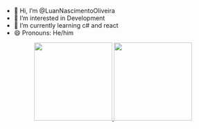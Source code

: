 - 👋 Hi, I’m @LuanNascimentoOliveira
- 👀 I’m interested in Development
- 🌱 I’m currently learning c# and react
- 😄 Pronouns: He/him

<div align="center">
  <a href="https://github.com/luanoliveiradasilva">
  <img height="180em" src="https://github-readme-stats.vercel.app/api?username=luannascimentooliveira&show_icons=true&theme=dark&include_all_commits=true&count_private=true"/>
  <img height="180em" src="https://github-readme-stats.vercel.app/api/top-langs/?username=luanoliveiradasilva&layout=compact&langs_count=7&theme=dark"/>
</div>
